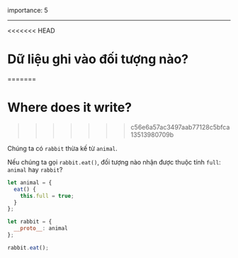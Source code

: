 importance: 5

---

<<<<<<< HEAD
# Dữ liệu ghi vào đối tượng nào?
=======
# Where does it write?
>>>>>>> c56e6a57ac3497aab77128c5bfca13513980709b

Chúng ta có `rabbit` thừa kế từ `animal`.

Nếu chúng ta gọi `rabbit.eat()`, đối tượng nào nhận được thuộc tính `full`: `animal` hay `rabbit`? 

```js
let animal = {
  eat() {
    this.full = true;
  }
};

let rabbit = {
  __proto__: animal
};

rabbit.eat();
```

